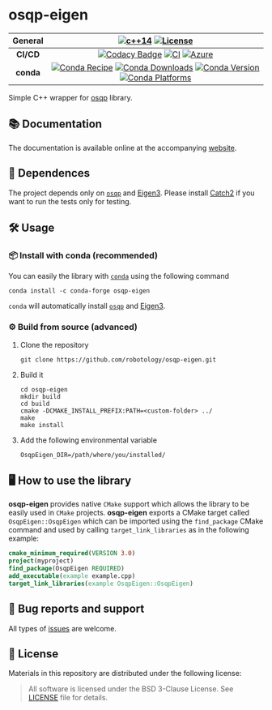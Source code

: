 # osqp-eigen

|  General  | [![c++14](https://img.shields.io/badge/standard-C++14-blue.svg?style=flat&logo=c%2B%2B)](https://isocpp.org) [![License](https://img.shields.io/badge/License-BSD_3--Clause-orange.svg)](https://github.com/robotology/osqp-eigen/blob/master/LICENSE) |
| :-------: | :----------------------------------------------------------: |
| **CI/CD** | [![Codacy Badge](https://app.codacy.com/project/badge/Grade/a18710c10f1c4df19bc2759fd50e9cf5)](https://www.codacy.com/gh/robotology/osqp-eigen/dashboard?utm_source=github.com&amp;utm_medium=referral&amp;utm_content=robotology/osqp-eigen&amp;utm_campaign=Badge_Grade) [![CI](https://github.com/robotology/osqp-eigen/workflows/C++%20CI%20Workflow/badge.svg)](https://github.com/robotology/osqp-eigen/workflows/C++%20CI%20Workflow/badge.svg) [![Azure](https://dev.azure.com/conda-forge/feedstock-builds/_apis/build/status/osqp-eigen-feedstock?branchName=master)](https://dev.azure.com/conda-forge/feedstock-builds/_build/results?buildId=341091&view=results) |
| **conda** | [![Conda Recipe](https://img.shields.io/badge/recipe-osqp--eigen-green.svg)](https://anaconda.org/conda-forge/osqp-eigen)  [![Conda Downloads](https://img.shields.io/conda/dn/conda-forge/osqp-eigen.svg)](https://anaconda.org/conda-forge/osqp-eigen)  [![Conda Version](https://img.shields.io/conda/vn/conda-forge/osqp-eigen.svg)](https://anaconda.org/conda-forge/osqp-eigen)  [![Conda Platforms](https://img.shields.io/conda/pn/conda-forge/osqp-eigen.svg)](https://anaconda.org/conda-forge/osqp-eigen) |



Simple C++ wrapper for [osqp](http://osqp.readthedocs.io/en/latest/index.html) library.

## 📚 Documentation
The documentation is available online at the accompanying [website](https://robotology.github.io/osqp-eigen).


## 📄 Dependences
The project depends only on [`osqp`](http://osqp.readthedocs.io/en/latest/index.html) and [Eigen3](http://eigen.tuxfamily.org/index.php?title=Main_Page). Please install [Catch2](https://github.com/catchorg/Catch2)  if you want to run the tests only for testing.

## 🛠️ Usage

### 📦 Install with conda (recommended)
You can easily the library with [`conda`](https://github.com/conda-forge/osqp-eigen-feedstock) using the following command
```
conda install -c conda-forge osqp-eigen
```
`conda` will automatically install [`osqp`](http://osqp.readthedocs.io/en/latest/index.html) and [Eigen3](http://eigen.tuxfamily.org/index.php?title=Main_Page).

### ⚙️ Build from source (advanced)

1. Clone the repository
   ```
   git clone https://github.com/robotology/osqp-eigen.git
   ```
2. Build it
   ```
   cd osqp-eigen
   mkdir build
   cd build
   cmake -DCMAKE_INSTALL_PREFIX:PATH=<custom-folder> ../
   make
   make install
   ```
3. Add the following environmental variable
   ```
   OsqpEigen_DIR=/path/where/you/installed/
   ```

## 🖥️ How to use the library
**osqp-eigen** provides native `CMake` support which allows the library to be easily used in `CMake` projects.
**osqp-eigen** exports a CMake target called `OsqpEigen::OsqpEigen` which can be imported using the `find_package` CMake command and used by calling `target_link_libraries` as in the following example:
```cmake
cmake_minimum_required(VERSION 3.0)
project(myproject)
find_package(OsqpEigen REQUIRED)
add_executable(example example.cpp)
target_link_libraries(example OsqpEigen::OsqpEigen)
```

##  🐛 Bug reports and support
All types of [issues](https://github.com/robotology/osqp-eigen/issues/new) are welcome.

## 📝 License
Materials in this repository are distributed under the following license:

> All software is licensed under the BSD 3-Clause License. See [LICENSE](https://github.com/robotology/osqp-eigen/blob/master/LICENSE) file for details.
